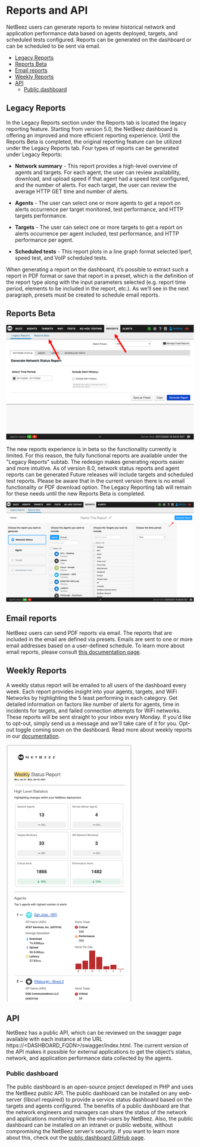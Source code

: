 # Reports and API

NetBeez users can generate reports to review historical network and application performance data based on agents deployed, targets, and scheduled tests configured. Reports can be generated on the dashboard or can be scheduled to be sent via email. 

- [Legacy Reports](#legacy-reports)
- [Reports Beta](#reports-beta)
- [Email reports](#email-reports)
- [Weekly Reports](#weekly-reports)
- [API](#api)
	- [Public dashboard](#public-dashboard)
## Legacy Reports

In the Legacy Reports section under the Reports tab is located the legacy reporting feature. Starting from version 5.0, the NetBeez dashboard is offering an improved and more efficient reporting experience. Until the Reports Beta is completed, the original reporting feature can be utilized under the Legacy Reports tab. Four types of reports can be generated under Legacy Reports:

- **Network summary** - This report provides a high-level overview of agents and targets. For each agent, the user can review availability, download, and upload speed if that agent had a speed test configured, and the number of alerts. For each target, the user can review the average HTTP GET time and number of alerts.
    
- **Agents** - The user can select one or more agents to get a report on alerts occurrence per target monitored, test performance, and HTTP targets performance.
    
- **Targets** - The user can select one or more targets to get a report on alerts occurrence per agent included, test performance, and HTTP performance per agent.
    
- **Scheduled tests** - This report plots in a line graph format selected Iperf, speed test, and VoIP scheduled tests.
    

When generating a report on the dashboard, it’s possible to extract such a report in PDF format or save that report in a preset, which is the definition of the report type along with the input parameters selected (e.g. report time period, elements to be included in the report, etc.). As we’ll see in the next paragraph, presets must be created to schedule email reports.

## Reports Beta

![](assets/reports-beta.png)

The new reports experience is in beta so the functionality currently is limited. For this reason, the fully functional reports are available under the "Legacy Reports” subtab. The redesign makes generating reports easier and more intuitive. As of version 8.0, network status reports and agent reports can be generated Future releases will include targets and scheduled test reports. Please be aware that in the current version there is no email functionality or PDF download option. The Legacy Reporting tab will remain for these needs until the new Reports Beta is completed.

![](assets/new-report.png)

## Email reports

NetBeez users can send PDF reports via email. The reports that are included in the email are defined via presets. Emails are sent to one or more email addresses based on a user-defined schedule. To learn more about email reports, please consult [this documentation page](https://netbeez.zendesk.com/hc/en-us/articles/115003340066-Email-Reports).

## Weekly Reports

A weekly status report will be emailed to all users of the dashboard every week. Each report provides insight into your agents, targets, and WiFi Networks by highlighting the 5 least performing in each category. Get detailed information on factors like number of alerts for agents, time in incidents for targets, and failed connection attempts for WiFi networks. These reports will be sent straight to your inbox every Monday. If you'd like to opt-out, simply send us a message and we'll take care of it for you. Opt-out toggle coming soon on the dashboard. Read more about weekly reports in our [documentation](https://netbeez.zendesk.com/hc/en-us/articles/13074584292877-Weekly-Reports).

![](assets/weekly-status-report.png)

## API

NetBeez has a public API, which can be reviewed on the swagger page available with each instance at the URL https://<DASHBOARD_FQDN>/swagger/index.html. The current version of the API makes it possible for external applications to get the object’s status, network, and application performance data collected by the agents.

### Public dashboard

The public dashboard is an open-source project developed in PHP and uses the NetBeez public API. The public dashboard can be installed on any web-server (libcurl required) to provide a service status dashboard based on the targets and agents configured. The benefits of a public dashboard are that the network engineers and managers can share the status of the network and applications monitoring with the end-users by NetBeez. Also, the public dashboard can be installed on an intranet or public website, without compromising the NetBeez server’s security. If you want to learn more about this, check out the [public dashboard GitHub page](https://github.com/netbeez/public-dashboard).
